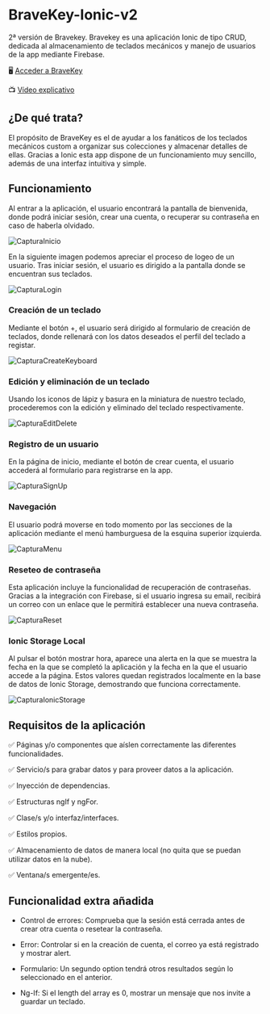 # BraveKey-Ionic-v2
2ª versión de Bravekey. Bravekey es una aplicación Ionic de tipo CRUD, dedicada al almacenamiento de teclados mecánicos y manejo de usuarios de la app mediante Firebase.

🖥️ [Acceder a BraveKey](https://bravekey2.web.app/)

📺 [Vídeo explicativo](https://youtu.be/YCQ5LOaucM0)

## ¿De qué trata?
El propósito de BraveKey es el de ayudar a los fanáticos de los teclados mecánicos custom a organizar sus colecciones y almacenar detalles de ellas.
Gracias a Ionic esta app dispone de un funcionamiento muy sencillo, además de una interfaz intuitiva y simple.

## Funcionamiento
Al entrar a la aplicación, el usuario encontrará la pantalla de bienvenida, donde podrá iniciar sesión, crear una cuenta, o recuperar su contraseña en caso de haberla olvidado.

![CapturaInicio](https://github.com/torrespedrob/BraveKey-Ionic-v2/blob/main/CapturaInicio.png)

En la siguiente imagen podemos apreciar el proceso de logeo de un usuario. Tras iniciar sesión, el usuario es dirigido a la pantalla donde se encuentran sus teclados.

![CapturaLogin](https://github.com/torrespedrob/BraveKey-Ionic-v2/blob/main/CapturaLogin.gif)

### Creación de un teclado
Mediante el botón +, el usuario será dirigido al formulario de creación de teclados, donde rellenará con los datos deseados el perfil del teclado a registar.

![CapturaCreateKeyboard](https://github.com/torrespedrob/BraveKey-Ionic-v2/blob/main/CapturaCreateKeyboard.gif)

### Edición y eliminación de un teclado
Usando los iconos de lápiz y basura en la miniatura de nuestro teclado, procederemos con la edición y eliminado del teclado respectivamente.

![CapturaEditDelete](https://github.com/torrespedrob/BraveKey-Ionic-v2/blob/main/CapturaEditDelete.gif)

### Registro de un usuario
En la página de inicio, mediante el botón de crear cuenta, el usuario accederá al formulario para registrarse en la app.

![CapturaSignUp](https://github.com/torrespedrob/BraveKey-Ionic-v2/blob/main/CapturaSignUp.gif)

### Navegación
El usuario podrá moverse en todo momento por las secciones de la aplicación mediante el menú hamburguesa de la esquina superior izquierda.

![CapturaMenu](https://github.com/torrespedrob/BraveKey-Ionic-v2/blob/main/CapturaMenu.png)

### Reseteo de contraseña
Esta aplicación incluye la funcionalidad de recuperación de contraseñas. Gracias a la integración con Firebase, si el usuario ingresa su email, recibirá un correo con un enlace que le permitirá establecer una nueva contraseña.

![CapturaReset](https://github.com/torrespedrob/BraveKey-Ionic-v2/blob/main/CapturaReset.png)

### Ionic Storage Local
Al pulsar el botón mostrar hora, aparece una alerta en la que se muestra la fecha en la que se completó la aplicación y la fecha en la que el usuario accede a la página. Estos valores quedan registrados localmente en la base de datos de Ionic Storage, demostrando que funciona correctamente. 

![CapturaIonicStorage](https://github.com/torrespedrob/BraveKey-Ionic-v2/blob/main/CapturaIonicStorage.gif)

## Requisitos de la aplicación
✅ Páginas y/o componentes que aíslen correctamente las diferentes funcionalidades.

✅ Servicio/s para grabar datos y para proveer datos a la aplicación.

✅ Inyección de dependencias.

✅ Estructuras ngIf y ngFor.

✅ Clase/s y/o interfaz/interfaces.

✅ Estilos propios.

✅ Almacenamiento de datos de manera local (no quita que se puedan utilizar datos en la nube).

✅ Ventana/s emergente/es.

## Funcionalidad extra añadida
* Control de errores: Comprueba que la sesión está cerrada antes de crear otra cuenta o resetear la contraseña.
 
* Error: Controlar si en la creación de cuenta, el correo ya está registrado y mostrar alert.
 
* Formulario: Un segundo option tendrá otros resultados según lo seleccionado en el anterior.

* Ng-If: Si el length del array es 0, mostrar un mensaje que nos invite a guardar un teclado.

